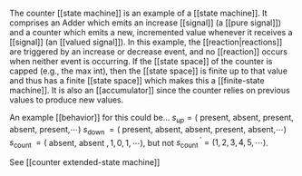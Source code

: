 The counter [[state machine]] is an example of a [[state machine]]. It comprises an Adder which emits an increase [[signal]] (a [[pure signal]]) and a counter which emits a new, incremented value whenever it receives a [[signal]] (an [[valued signal]]). In this example, the [[reaction|reactions]] are triggered by an increase or decrease event, and no [[reaction]] occurs when neither event is occurring. If the [[state space]] of the counter is capped (e.g., the max int), then the [[state space]] is finite up to that value and thus has a finite [[state space]] which makes this a [[finite-state machine]]. It is also an [[accumulator]] since the counter relies on previous values to produce new values.

An example [[behavior]] for this could be...
$s_{u p}=($ present, absent, present, absent, present,$\cdots)$
$s_{\text {down }}=($ present, absent, absent, present, absent,$\cdots)$
$s_{\text {count }}=($ absent, absent $, 1,0,1, \cdots)$, but not $s_{\text {count }}^{\prime}=(1,2,3,4,5, \cdots)$.

See [[counter extended-state machine]]